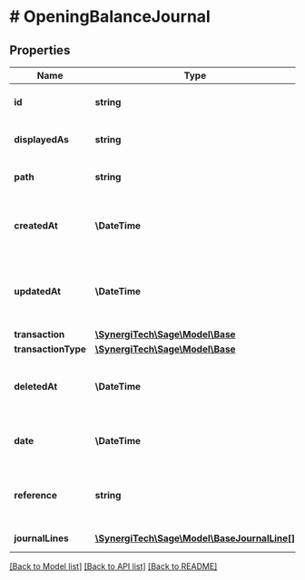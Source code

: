 # # OpeningBalanceJournal

## Properties

Name | Type | Description | Notes
------------ | ------------- | ------------- | -------------
**id** | **string** | The unique identifier for the item | [optional]
**displayedAs** | **string** | The name of the resource | [optional]
**path** | **string** | The API path for the resource | [optional]
**createdAt** | **\DateTime** | The datetime when the item was created | [optional]
**updatedAt** | **\DateTime** | The datetime when the item was last updated | [optional]
**transaction** | [**\SynergiTech\Sage\Model\Base**](Base.md) |  | [optional]
**transactionType** | [**\SynergiTech\Sage\Model\Base**](Base.md) |  | [optional]
**deletedAt** | **\DateTime** | The datetime when the item was deleted | [optional]
**date** | **\DateTime** | The date of the opening balance journal | [optional]
**reference** | **string** | A reference for the opening balance journal | [optional]
**journalLines** | [**\SynergiTech\Sage\Model\BaseJournalLine[]**](BaseJournalLine.md) | The journal lines | [optional]

[[Back to Model list]](../../README.md#models) [[Back to API list]](../../README.md#endpoints) [[Back to README]](../../README.md)
